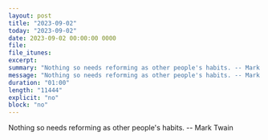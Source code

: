 ```yaml
---
layout: post
title: "2023-09-02"
today: "2023-09-02"
date: 2023-09-02 00:00:00 0000
file:
file_itunes:
excerpt:
summary: "Nothing so needs reforming as other people's habits. -- Mark Twain"
message: "Nothing so needs reforming as other people's habits. -- Mark Twain"
duration: "01:00"
length: "11444"
explicit: "no"
block: "no"
---
```

Nothing so needs reforming as other people's habits. -- Mark Twain

